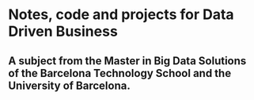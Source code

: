 # Notes, code and projects for Data Driven Business
## A subject from the Master in Big Data Solutions of the Barcelona Technology School and the University of Barcelona.
